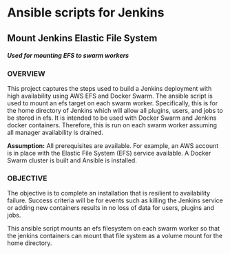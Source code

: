 # Ansible scripts for Jenkins

## Mount Jenkins Elastic File System
##### Used for mounting EFS to swarm workers

### OVERVIEW
This project captures the steps used to build a Jenkins deployment with high availability using AWS EFS and Docker Swarm. The ansible script is used to mount an efs target on each swarm worker. Specifically, this is for the home directory of Jenkins which will allow all plugins, users, and jobs to be stored in efs. It is intended to be used with Docker Swarm and Jenkins docker containers. Therefore, this is run on each swarm worker assuming all manager availability is drained.

**Assumption:** All prerequisites are available. For example, an AWS account is in place with the Elastic File System (EFS) service available. A Docker Swarm cluster is built and Ansible is installed. 

### OBJECTIVE
The objective is to complete an installation that is resilient to availability failure. Success criteria will be for events such as killing the Jenkins service or adding new containers results in no loss of data for users, plugins and jobs. 

This ansible script mounts an efs filesystem on each swarm worker so that the jenkins containers can mount that file system as a volume mount for the home directory.
